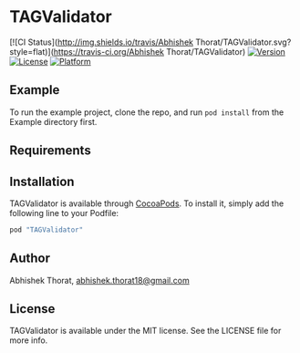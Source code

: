 # TAGValidator

[![CI Status](http://img.shields.io/travis/Abhishek Thorat/TAGValidator.svg?style=flat)](https://travis-ci.org/Abhishek Thorat/TAGValidator)
[![Version](https://img.shields.io/cocoapods/v/TAGValidator.svg?style=flat)](http://cocoapods.org/pods/TAGValidator)
[![License](https://img.shields.io/cocoapods/l/TAGValidator.svg?style=flat)](http://cocoapods.org/pods/TAGValidator)
[![Platform](https://img.shields.io/cocoapods/p/TAGValidator.svg?style=flat)](http://cocoapods.org/pods/TAGValidator)

## Example

To run the example project, clone the repo, and run `pod install` from the Example directory first.

## Requirements

## Installation

TAGValidator is available through [CocoaPods](http://cocoapods.org). To install
it, simply add the following line to your Podfile:

```ruby
pod "TAGValidator"
```

## Author

Abhishek Thorat, abhishek.thorat18@gmail.com

## License

TAGValidator is available under the MIT license. See the LICENSE file for more info.
